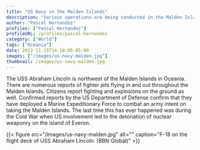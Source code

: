 ```yaml
---
title: "US Navy in the Malden Islands"
description: "Various operations are being conducted in the Malden Islands by the US Navy."
author: "Pascal Hernandez"
profiles: ["Pascal Hernandez"]
profileURL: /profiles/pascal-hernandez
category: ["World"]
tags: ["Oceania"]
date: 2022-11-15T14:18:05-05:00
images: ["/images/us-navy-malden.jpg"]
thumbnail: /images/us-navy-malden.jpg
---
```


The USS Abraham Lincoln is northwest of the Malden Islands in Oceania. There are numerous reports of fighter jets flying in and out throughout the Malden Islands. Citizens report fighting and explosions on the ground as well. Confirmed reports by the US Department of Defense confirm that they have deployed a Marine Expeditionary Force to combat an army intent on taking the Malden Islands. The last time this has ever happened was during the Cold War when US involvement led to the detonation of nuclear weaponry on the island of Everon.

{{< figure src="/images/us-navy-malden.jpg" alt="" caption="F-18 on the flight deck of USS Abraham Lincoln. (BBN Global)" >}}
